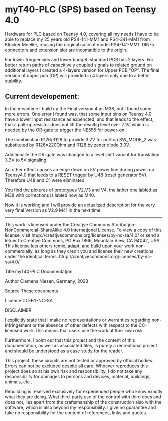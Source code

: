 # myT40-PLC  (SPS) based on Teensy 4.0
Hardware for PLC based on Teensy 4.0, covering all my needs I have to be able to replace my 25 years old PS4-141-MM1 and PS4-341-MM1 from Klöcker Moeller, reusing the original case of model PS4-141-MM1.
DIN-5 connectors and extension slot are incomatible to the origin.

For lower frequencies and lower budget, standard PCB has 2 layers. 
For better return paths of capacitively coupled signals to related ground on additional layers I created a 4-layers version for Upper PCB "OP".
The final version of upper pcb (OP) will provided in 4 layers only due to a better stability.


Current developement:
---------------------
In the meantime I build up the Final version 4 as M38, but I found some more errors.
One error I found was, that some input pins on Teensy 4.0 have a lower input resistance as expencted, and that leads to the effect, that a pull-up resistor does not lift the resultig level over 2.1V, which is needed by the OR-gate to trigger the NE555 for power-on.

The combination R126/R128 to provide 3.2V for pull-up SW_MODE_2 was substituted by R126=220Ohm and R128 by zener diode 3.0V. 

Additionalle the OR-gate was changed to a level shift variant for translation 3.3V to 5V signaling.

An other effect causes an edge down on 5V power line during power-up Teensy4.0 that leeds to a RESET trigger by U48 (reset generator 5V). Therefore U48 and C1 were eliminated.

You find the pictures of prototypes V2,V3 and V4, the lather one labled as M38 with corrections is labled now as M40.

Now it is working and I will provide an actualized description for the very very final Version as V2.9 M41 in the next time.

 
---------------------
This work is licensed under the Creatjve Commons Atuributjon-NonCommercial-ShareAlike 4.0 Internatjonal
License. To view a copy of this license, visit htup://creatjvecommons.org/licenses/by-nc-sa/4.0/ or send a
letuer to Creatjve Commons, PO Box 1866, Mountain View, CA 94042, USA.
This license lets others remix, adapt, and build upon your work non-commercially, as long as they credit you
and license their new creatjons under the identjcal terms.
htup://creatjvecommons.org/licenses/by-nc-sa/4.0/

  Title    myT40-PLC Documentatjon

  Author   Clemens Niesen, Germany, 2023

  Source   These documents

  Licence  CC-BY-NC-SA

DISCLAIMER

I explicitly state that I make no representations or warranties regarding non-infringement or the absence of other defects with respect to the CC-licensed work.This means that users use the work at their own risk.

Furthermore, I point out that this project and the content of this documentation, as well as associated files, is purely a recreational project and should be understood as a case study for the reader. 

This project, these circuits are not tested or approved by official bodies. Errors can not be excluded despite all care. Whoever reproduces this project does so at his own risk and responsibility. I do not take any responsibility for damages to persons and devices, material, buildings, animals, etc..

Rebuilding is reserved exclusively for experienced people who know exactly what they are doing.  What third-party use of the control with third does and does not, lies apart from the craftsmanship of the construction also with the software, which is also beyond my responsibility. I give no guarantee and take no responsibility for the content of references, links and quotes.
